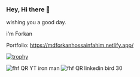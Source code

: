 
### Hey, Hi there 👋

wishing you a good day.

i'm Forkan

Portfolio: https://mdforkanhossainfahim.netlify.app/

[![trophy](https://github-profile-trophy.vercel.app/?username=MdForkanHF)](https://github.com/ryo-ma/github-profile-trophy)

![fhf QR YT iron man](https://github.com/user-attachments/assets/79d11f0d-4181-41a8-b38f-abc212eb9b84)  ![fhf QR linkedin bird 30](https://github.com/user-attachments/assets/5bbf0600-6d6d-4716-b079-8047a5282174)


<!--
**MdForkanHF/MdForkanHF** is a ✨ _special_ ✨ repository because its `README.md` (this file) appears on your GitHub profile.

Here are some ideas to get you started:

- 🔭 I’m currently working on ...
- 🌱 I’m currently learning ...
- 👯 I’m looking to collaborate on ...
- 🤔 I’m looking for help with ...
- 💬 Ask me about ...
- 📫 How to reach me: ...
- 😄 Pronouns: ...
- ⚡ Fun fact: ...
-->

